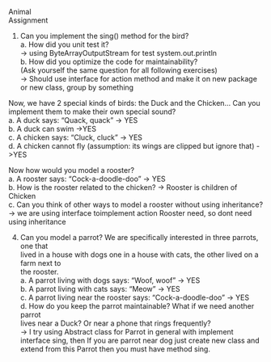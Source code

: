 <p class="has-line-data" data-line-start="0" data-line-end="2">Animal<br>
Assignment</p>
<ol>
<li class="has-line-data" data-line-start="2" data-line-end="9">Can you implement the sing() method for the bird?<br>
a. How did you unit test it?<br>
-&gt; using ByteArrayOutputStream for test system.out.println<br>
b. How did you optimize the code for maintainability?<br>
(Ask yourself the same question for all following exercises)<br>
-&gt; Should use interface for action method and make it on new package or new class, group by something</li>
</ol>
<p class="has-line-data" data-line-start="9" data-line-end="14">Now, we have 2 special kinds of birds: the Duck and the Chicken… Can you implement them to make their own special sound?<br>
a. A duck says: “Quack, quack” -&gt; YES<br>
b. A duck can swim -&gt;YES<br>
c. A chicken says: “Cluck, cluck” -&gt; YES<br>
d. A chicken cannot fly (assumption: its wings are clipped but ignore that) -&gt;YES</p>
<p class="has-line-data" data-line-start="15" data-line-end="19">Now how would you model a rooster?<br>
a. A rooster says: “Cock-a-doodle-doo” -&gt; YES<br>
b. How is the rooster related to the chicken? -&gt; Rooster is children of Chicken<br>
c. Can you think of other ways to model a rooster without using inheritance? -&gt; we are using interface toimplement action Rooster need, so dont need using inheritance</p>
<ol start="4">
<li class="has-line-data" data-line-start="20" data-line-end="29">Can you model a parrot? We are specifically interested in three parrots, one that<br>
lived in a house with dogs one in a house with cats, the other lived on a farm next to<br>
the rooster.<br>
a. A parrot living with dogs says: “Woof, woof” -&gt; YES<br>
b. A parrot living with cats says: “Meow” -&gt; YES<br>
c. A parrot living near the rooster says: “Cock-a-doodle-doo” -&gt; YES<br>
d. How do you keep the parrot maintainable? What if we need another parrot<br>
lives near a Duck? Or near a phone that rings frequently?<br>
-&gt; I try using Abstract class for Parrot in general with implement interface sing, then If you are parrot near dog just create new class and extend from this Parrot then you must have method sing.</li>
</ol>